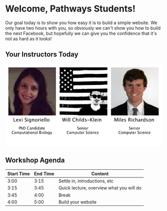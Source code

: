 Welcome, Pathways Students!
=================

Our goal today is to show you how easy it is to build a simple website. We
only have two hours with you, so obviously we can't show you how to build
the next Facebook, but hopefully we can give you the confidence that it's
not as hard as it looks!

## Your Instructors Today
![Your Instructors](img/whobanner.png)


## Workshop Agenda

Start Time  | End Time| Content
------------- | -------------| -------------
3:00  | 3:15| Settle in, introductions, etc
3:15  | 3:45| Quick lecture, overview what you will do
3:45  | 4:00 | Break
4:00  | 5:00 | Build your website
